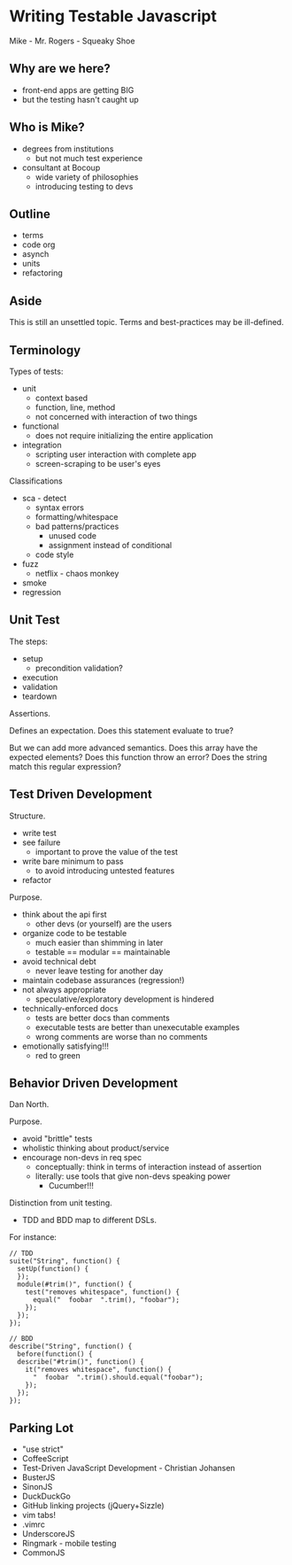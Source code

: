 Writing Testable Javascript
===========================

Mike - Mr. Rogers - Squeaky Shoe

Why are we here?
---------------

 * front-end apps are getting BIG
 * but the testing hasn't caught up

Who is Mike?
------------

 * degrees from institutions
   * but not much test experience
 * consultant at Bocoup
   * wide variety of philosophies
   * introducing testing to devs

Outline
-------

 * terms
 * code org
 * asynch
 * units
 * refactoring

Aside
-----

This is still an unsettled topic.  Terms and best-practices may be ill-defined.

Terminology
-----------

Types of tests:

 * unit
   * context based
   * function, line, method
   * not concerned with interaction of two things
 * functional
   * does not require initializing the entire application
 * integration
   * scripting user interaction with complete app
   * screen-scraping to be user's eyes

Classifications

 * sca - detect
   * syntax errors
   * formatting/whitespace
   * bad patterns/practices
     * unused code
     * assignment instead of conditional
   * code style
 * fuzz
   * netflix - chaos monkey
 * smoke
 * regression

Unit Test
---------

The steps:

 * setup
   * precondition validation?
 * execution
 * validation
 * teardown

Assertions.

Defines an expectation.  Does this statement evaluate to true?

But we can add more advanced semantics.  Does this array have
the expected elements?  Does this function throw an error?
Does the string match this regular expression?

Test Driven Development
-----------------------

Structure.

 * write test
 * see failure
   * important to prove the value of the test
 * write bare minimum to pass
   * to avoid introducing untested features
 * refactor

Purpose.

 * think about the api first
   * other devs (or yourself) are the users
 * organize code to be testable
   * much easier than shimming in later
   * testable == modular == maintainable
 * avoid technical debt
   * never leave testing for another day
 * maintain codebase assurances (regression!)
 * not always appropriate
   * speculative/exploratory development is hindered
 * technically-enforced docs
   * tests are better docs than comments
   * executable tests are better than unexecutable examples
   * wrong comments are worse than no comments
 * emotionally satisfying!!!
   * red to green

Behavior Driven Development
---------------------------

Dan North.

Purpose.

 * avoid "brittle" tests
 * wholistic thinking about product/service
 * encourage non-devs in req spec
   * conceptually: think in terms of interaction instead of assertion
   * literally: use tools that give non-devs speaking power
     * Cucumber!!!

Distinction from unit testing.

 * TDD and BDD map to different DSLs.

For instance:

	// TDD
	suite("String", function() {
	  setUp(function() {
	  });
	  module(#trim()", function() {
	    test("removes whitespace", function() {
	      equal("  foobar  ".trim(), "foobar");
	    });
	  });
	});

	// BDD
	describe("String", function() { 
	  before(function() {
	  describe("#trim()", function() {
	    it("removes whitespace", function() {
	      "  foobar  ".trim().should.equal("foobar");
	    });
	  });
	});











Parking Lot
-----------

 * "use strict"
 * CoffeeScript
 * Test-Driven JavaScript Development - Christian Johansen
 * BusterJS
 * SinonJS
 * DuckDuckGo
 * GitHub linking projects (jQuery+Sizzle)
 * vim tabs!
 * .vimrc
 * UnderscoreJS
 * Ringmark - mobile testing
 * CommonJS


